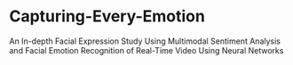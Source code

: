 # Capturing-Every-Emotion
An In-depth Facial Expression Study Using Multimodal Sentiment Analysis and Facial Emotion Recognition of Real-Time Video Using Neural Networks
